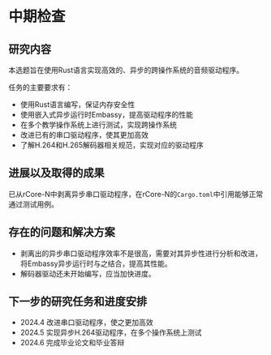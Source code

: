 # 中期检查

## 研究内容

本选题旨在使用Rust语言实现高效的、异步的跨操作系统的音频驱动程序。

任务的主要要求有：

- 使用Rust语言编写，保证内存安全性
- 使用嵌入式异步运行时Embassy，提高驱动程序的性能
- 在多个教学操作系统上进行测试，实现跨操作系统
- 改进已有的串口驱动程序，使其更加高效
- 了解H.264和H.265解码器相关规范，实现对应的驱动程序


## 进展以及取得的成果

已从rCore-N中剥离异步串口驱动程序，在rCore-N的`Cargo.toml`中引用能够正常通过测试用例。

## 存在的问题和解决方案

- 剥离出的异步串口驱动程序效率不是很高，需要对其异步性进行分析和改进，将Embassy异步运行时与之结合，提高其性能。
- 解码器驱动还未开始编写，应当加快进度。

## 下一步的研究任务和进度安排

- 2024.4 改进串口驱动程序，使之更加高效
- 2024.5 实现异步H.264驱动程序，在多个操作系统上测试
- 2024.6 完成毕业论文和毕业答辩